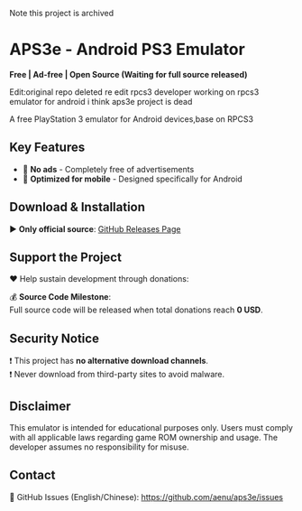 Note this project is archived
# APS3e - Android PS3 Emulator  
**Free | Ad-free | Open Source (Waiting for full source released)**

Edit:original repo deleted
re edit rpcs3 developer working on rpcs3 emulator for android i think aps3e project is dead



A free PlayStation 3 emulator for Android devices,base on RPCS3

## Key Features  
- 🚫 **No ads** - Completely free of advertisements    
- 📱 **Optimized for mobile** - Designed specifically for Android  

## Download & Installation  
▶️ **Only official source**: [GitHub Releases Page](https://github.com/aenu/aps3e/releases)  

## Support the Project  
❤️ Help sustain development through donations:  

💰 **Source Code Milestone**:  
Full source code will be released when total donations reach **0 USD**.  

## Security Notice  
❗ This project has **no alternative download channels**.  
❗ Never download from third-party sites to avoid malware.

## Disclaimer  
This emulator is intended for educational purposes only. Users must comply with all applicable laws regarding game ROM ownership and usage. The developer assumes no responsibility for misuse.

## Contact  
📧 GitHub Issues (English/Chinese): https://github.com/aenu/aps3e/issues  


